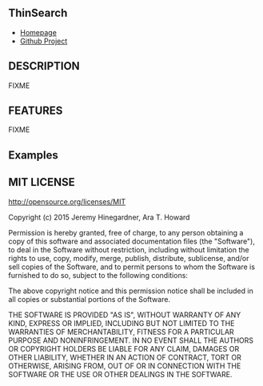 ## ThinSearch

* [Homepage](https://github.com/copiousfreetime/thin_search/)
* [Github Project](https://github.com/copiousfreetime/thin_search)

## DESCRIPTION

 FIXME

## FEATURES

  FIXME

## Examples

## MIT LICENSE

http://opensource.org/licenses/MIT

Copyright (c) 2015 Jeremy Hinegardner, Ara T. Howard

Permission is hereby granted, free of charge, to any person obtaining a copy of
this software and associated documentation files (the "Software"), to deal in
the Software without restriction, including without limitation the rights to
use, copy, modify, merge, publish, distribute, sublicense, and/or sell copies of
the Software, and to permit persons to whom the Software is furnished to do so,
subject to the following conditions:

The above copyright notice and this permission notice shall be included in all
copies or substantial portions of the Software.

THE SOFTWARE IS PROVIDED "AS IS", WITHOUT WARRANTY OF ANY KIND, EXPRESS OR
IMPLIED, INCLUDING BUT NOT LIMITED TO THE WARRANTIES OF MERCHANTABILITY, FITNESS
FOR A PARTICULAR PURPOSE AND NONINFRINGEMENT.  IN NO EVENT SHALL THE AUTHORS OR
COPYRIGHT HOLDERS BE LIABLE FOR ANY CLAIM, DAMAGES OR OTHER LIABILITY, WHETHER
IN AN ACTION OF CONTRACT, TORT OR OTHERWISE, ARISING FROM, OUT OF OR IN
CONNECTION WITH THE SOFTWARE OR THE USE OR OTHER DEALINGS IN THE SOFTWARE.
